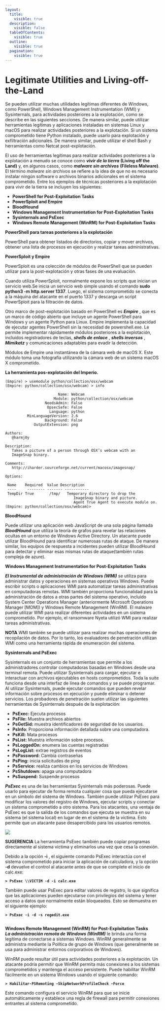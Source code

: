 ```yaml
---
layout:
  title:
    visible: true
  description:
    visible: false
  tableOfContents:
    visible: true
  outline:
    visible: true
  pagination:
    visible: true
---
```


# Legitimate Utilities and Living-off-the-Land

Se pueden utilizar muchas utilidades legítimas diferentes de Windows, como PowerShell, Windows Management Instrumentation (WMI) y Sysinternals, para actividades posteriores a la explotación, como se describe en las siguientes secciones. De manera similar, puede utilizar herramientas legítimas y aplicaciones instaladas en sistemas Linux y macOS para realizar actividades posteriores a la explotación. Si un sistema comprometido tiene Python instalado, puede usarlo para explotación y exfiltración adicionales. De manera similar, puede utilizar el shell Bash y herramientas como Netcat post-explotación.

El uso de herramientas legítimas para realizar actividades posteriores a la explotación a menudo se conoce como _**vivir de la tierra**_ **(Living off the Land)** y, en algunos casos, como _**malware sin archivos**_ **(Fileless Malware)**. El término _malware sin archivos_ se refiere a la idea de que no es necesario instalar ningún software o archivos binarios adicionales en el sistema comprometido. Entre los ejemplos de técnicas posteriores a la explotación para vivir de la tierra se incluyen los siguientes:

* **PowerShell for Post-Exploitation Tasks**
* **PowerSploit and Empire**
* **BloodHound**
* **Windows Management Instrumentation for Post-Exploitation Tasks**
* **Sysinternals and PsExec**
* **Windows Remote Management (WinRM) for Post-Exploitation Tasks**

**PowerShell para tareas posteriores a la explotación**

PowerShell para obtener listados de directorios, copiar y mover archivos, obtener una lista de procesos en ejecución y realizar tareas administrativas.

**PowerSploit y Empire**

PowerSploit es una colección de módulos de PowerShell que se pueden utilizar para la post-explotación y otras fases de una evaluación.&#x20;

Cuando utiliza PowerSploit, normalmente expone los scripts que inician un servicio web.Se inicia un servicio web simple usando el comando **sudo python3 -m http.server 1337**. Luego, el sistema comprometido se conecta a la máquina del atacante en el puerto 1337 y descarga un script PowerSploit para la filtración de datos.

Otro marco de post-explotación basado en PowerShell es _**Empire**_ , que es un marco de código abierto que incluye un agente PowerShell para Windows y un agente Python para Linux. Empire implementa la capacidad de ejecutar agentes PowerShell sin la necesidad de powershell.exe. Le permite implementar rápidamente módulos posteriores a la explotación, incluidos registradores de teclas, _**shells de enlace**_ , _**shells inversos**_ , _**Mimikatz**_ y comunicaciones adaptables para evadir la detección.

Módulos de Empire una instantánea de la cámara web de macOS X. Este módulo toma una fotografía utilizando la cámara web de un sistema macOS X comprometido.

**La herramienta pos-explotación del Imperio.**

```
(Empire) > usemodule python/collection/osx/webcam
(Empire: python/collection/osx/webcam) > info

                        Name: Webcam
                      Module: python/collection/osx/webcam
                  NeedsAdmin: False
                   OpsecSafe: False
                    Language: python
          MinLanguageVersion: 2.6
                  Background: False
             OutputExtension: png

Authors:
   @harmj0y

Description:
   Takes a picture of a person through OSX’s webcam with an
   ImageSnap binary.

Comments:
   http://iharder.sourceforge.net/current/macosx/imagesnap/

Options:

 Name    Required  Value Description
 ----     -------- ------- -----------
 TempDir True       /tmp/   Temporary directory to drop the
                               ImageSnap binary and picture.
                               Agent True Agent to execute module on.
(Empire: python/collection/osx/webcam)>

```

**BloodHound**

Puede utilizar una aplicación web JavaScript de una sola página llamada _**BloodHound**_ que utiliza la teoría de grafos para revelar las relaciones ocultas en un entorno de Windows Active Directory. Un atacante puede utilizar BloodHound para identificar numerosas rutas de ataque. De manera similar, los equipos de respuesta a incidentes pueden utilizar BloodHound para detectar y eliminar esas mismas rutas de ataque(también rutas compleja de azure).

**Windows Management Instrumentation for Post-Exploitation Tasks**

_**El Instrumental de administración de Windows (WMI)**_ se utiliza para administrar datos y operaciones en sistemas operativos Windows. Puede escribir scripts o aplicaciones WMI para automatizar tareas administrativas en computadoras remotas. WMI también proporciona funcionalidad para la administración de datos a otras partes del sistema operativo, incluido System Center Operations Manager (anteriormente Microsoft Operations Manager \[MOM]) y Windows Remote Management (WinRM). El malware puede utilizar WMI para realizar diferentes actividades en un sistema comprometido. Por ejemplo, el ransomware Nyeta utilizó WMI para realizar tareas administrativas.

**NOTA** WMI también se puede utilizar para realizar muchas operaciones de recopilación de datos. Por lo tanto, los evaluadores de penetración utilizan WMI como una herramienta rápida de enumeración del sistema.

**Sysinternals and PsExec**

Sysinternals es un conjunto de herramientas que permite a los administradores controlar computadoras basadas en Windows desde una terminal remota. Puede utilizar Sysinternals para cargar, ejecutar e interactuar con archivos ejecutables en hosts comprometidos. Toda la suite funciona desde una interfaz de línea de comandos y se puede programar. Al utilizar Sysinternals, puede ejecutar comandos que pueden revelar información sobre procesos en ejecución y puede eliminar o detener servicios. Los probadores de penetración suelen utilizar las siguientes herramientas de Sysinternals después de la explotación:

* **PsExec:** Ejecuta procesos
* **PsFile:** Muestra archivos abiertos
* **PsGetSid:** muestra identificadores de seguridad de los usuarios.
* **PsInfo:** Proporciona información detallada sobre una computadora.
* **PsKill:** Mata procesos
* **PsList:** Muestra información sobre procesos.
* **PsLoggedOn:** enumera las cuentas registradas
* **PsLogList:** extrae registros de eventos
* **PsPassword:** Cambia contraseñas
* **PsPing:** inicia solicitudes de ping
* **PsService:** realiza cambios en los servicios de Windows
* **PsShutdown:** apaga una computadora
* **PsSuspend:** Suspende procesos

_**PsExec**_ es una de las herramientas Sysinternals más poderosas. Puede usarlo para ejecutar de forma remota cualquier cosa que pueda ejecutarse en un símbolo del sistema de Windows. También puede utilizar PsExec para modificar los valores del registro de Windows, ejecutar scripts y conectar un sistema comprometido a otro sistema. Para los atacantes, una ventaja de PsExec es que la salida de los comandos que ejecuta se muestra en su sistema (el sistema local) en lugar de en el sistema de la víctima. Esto permite que un atacante pase desapercibido para los usuarios remotos.

![](https://skillsforall.com/content/eh/1.0/m8/course/en-US/assets/e9925ad4fdb51201d6364cb313b5aa2265c84d84.png)

**SUGERENCIA** La herramienta PsExec también puede copiar programas directamente al sistema víctima y eliminarlos una vez que cesa la conexión.

Debido a la opción **-i** , el siguiente comando PsExec interactúa con el sistema comprometido para iniciar la aplicación de calculadora, y la opción **-d** devuelve el control al atacante antes de que se complete el inicio de calc.exe:

<pre><code><strong>> PsExec \\VICTIM -d -i calc.exe
</strong></code></pre>

También puede usar PsExec para editar valores de registro, lo que significa que las aplicaciones pueden ejecutarse con privilegios del sistema y tener acceso a datos que normalmente están bloqueados. Esto se demuestra en el siguiente ejemplo:

<pre><code><strong>> PsExec -i -d -s regedit.exe
</strong>  
</code></pre>

**Windows Remote Management (WinRM) for Post-Exploitation Tasks**\
_**La administración remota de Windows (WinRM)**_ le brinda una forma legítima de conectarse a sistemas Windows. WinRM generalmente se administra mediante la Política de grupo de Windows (que generalmente se usa para administrar entornos corporativos de Windows).

WinRM puede resultar útil para actividades posteriores a la explotación. Un atacante podría permitir que WinRM permita más conexiones a los sistemas comprometidos y mantenga el acceso persistente. Puede habilitar WinRM fácilmente en un sistema Windows usando el siguiente comando:

<pre><code><strong>> Habilitar-PSRemoting -SkipNetworkProfileCheck -Force
</strong></code></pre>

Este comando configura el servicio WinRM para que se inicie automáticamente y establece una regla de firewall para permitir conexiones entrantes al sistema comprometido.
